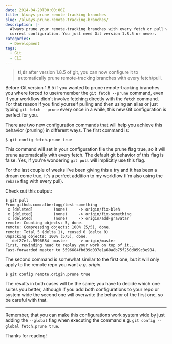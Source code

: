 ```yaml
---
date: 2014-04-20T00:00:00Z
title: Always prune remote-tracking branches
slug: /always-prune-remote-tracking-branches/
description: |-
  Always prune your remote-tracking branches with every fetch or pull with the
  correct configuration. You just need Git version 1.8.5 or newer.
categories:
  - Development
tags:
  - Git
  - CLI
---
```


> **tl;dr** after version 1.8.5 of git, you can now configure it to
> automatically prune remote-tracking branches with every fetch/pull.

Before Git version 1.8.5 if you wanted to prune remote-tracking branches you
where forced to use/remember the `git fetch --prune` command, even if your
workflow didn't involve fetching directly with the `fetch` command. For that
reason if you find yourself pulling and then using an alias or just typing `git
fetch --prune` every once in a while, this new Git configuration is perfect for
you.

There are two new configuration commands that will help you achieve this
behavior (pruning) in different ways. The first command is:

    $ git config fetch.prune true

This command will set in your configuration file the prune flag true, so it will
prune automatically with every fetch. The default git behavior of this flag is
false. Yes, if you're wondering `git pull` will implicitly use this flag.

For the last couple of weeks I've been giving this a try and it has been a dream
come true, it's a perfect addition to my workflow (I'm also using the `rebase`
flag with every pull).

Check out this output:

    $ git pull
    From github.com:albertogg/test-something
     x [deleted]         (none)     -> origin/fix-bleh
     x [deleted]         (none)     -> origin/fix-something
     x [deleted]         (none)     -> origin/add-gravatar
    remote: Counting objects: 5, done.
    remote: Compressing objects: 100% (5/5), done.
    remote: Total 5 (delta 1), reused 0 (delta 0)
    Unpacking objects: 100% (5/5), done.
       def27ef..5596684  master     -> origin/master
    First, rewinding head to replay your work on top of it...
    Fast-forwarded master to 5596684fbd39d037e1a60a8b75f250d059c3e904.

The second command is somewhat similar to the first one, but it will only apply
to the remote repo you want *e.g. origin*.

    $ git config remote.origin.prune true

The results in both cases will be the same; you have to decide which one suites
you better, although if you add both configurations to your repo or system wide
the second one will overwrite the behavior of the first one, so be careful with
that.

---

Remember, that you can make this configurations work system wide by just adding
the `--global` flag when executing the command e.g. `git config --global
fetch.prune true`.

Thanks for reading!
